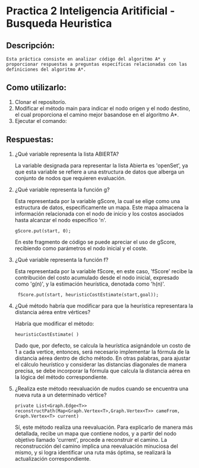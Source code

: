 # Practica 2 Inteligencia Aritificial - Busqueda Heuristica

## Descripción:

    Esta práctica consiste en analizar código del algoritmo A* y proporcionar respuestas a preguntas específicas relacionadas con las definiciones del algoritmo A*.

## Como utilizarlo:

1. Clonar el repositorío.
2. Modificar el método main para indicar el nodo origen y el nodo destino, el cual proporciona el camino mejor basandose en el algoritmo A*.
3. Ejecutar el comando:

## Respuestas: 

1. ¿Qué variable representa la lista ABIERTA?

    La variable designada para representar la lista Abierta es 'openSet', ya que esta variable se refiere a una estructura de datos que alberga un conjunto de nodos que requieren evaluación.

3. ¿Qué variable representa la función g?

    Esta representada por la variable gScore, la cual se elige como una estructura de datos, específicamente un mapa. Este mapa almacena la información relacionada con el nodo de inicio y los costos asociados hasta alcanzar el nodo específico 'n'.
   
    ```
    gScore.put(start, 0);
    ```
    En este fragmento de código se puede apreciar el uso de gScore, recibiendo como parámetros el nodo inicial y el coste.

4. ¿Qué variable representa la función f?

    Esta representada por la variable fScore, en este caso, 'fScore' recibe la contribución del costo acumulado desde el nodo inicial, expresado como 'g(n)', y la estimación heurística, denotada como 'h(n)'. 
    
    ```
     fScore.put(start, heuristicCostEstimate(start,goal));
    ```
     
5. ¿Qué método habría que modificar para que la heurística representara
la distancia aérea entre vértices?

    Habría que modificar el método: 
    ```
    heuristicCostEstimate( )
    ```
   Dado que, por defecto, se calcula la heurística asignándole un costo de 1 a cada vertice, entonces, será necesario implementar la fórmula de la distancia aérea dentro de dicho método. En otras palabras, para ajustar el cálculo heurístico y considerar las distancias diagonales de manera precisa, se debe incorporar la fórmula que calcula la distancia aérea en la lógica del método correspondiente. 
    
6. ¿Realiza este método reevaluación de nudos cuando se encuentra una
nueva ruta a un determinado vértice?

    ```
    private List<Graph.Edge<T>> reconstructPath(Map<Graph.Vertex<T>,Graph.Vertex<T>> cameFrom, Graph.Vertex<T> current)
    ```
   Sí, este método realiza una reevaluación. Para explicarlo de manera más detallada, recibe un mapa que contiene nodos, y a partir del nodo objetivo llamado 'current', procede a reconstruir el camino. La reconstrucción del camino implica una reevaluación minuciosa del mismo, y si logra identificar una ruta más óptima, se realizará la actualización correspondiente. 
